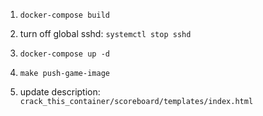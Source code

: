 1. `docker-compose build`

2. turn off global sshd: `systemctl stop sshd`

3. `docker-compose up -d`

4. `make push-game-image`

5. update description: `crack_this_container/scoreboard/templates/index.html`
